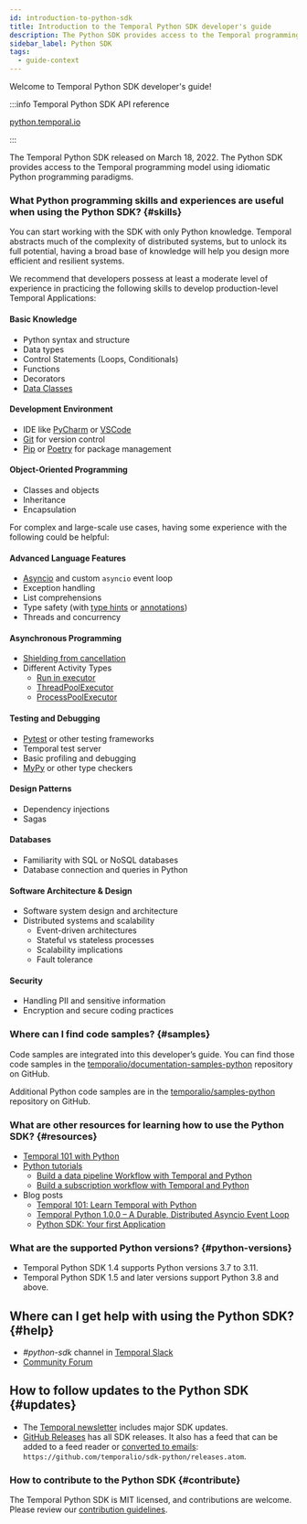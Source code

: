 ```yaml
---
id: introduction-to-python-sdk
title: Introduction to the Temporal Python SDK developer's guide
description: The Python SDK provides access to the Temporal programming model using idiomatic Python programming paradigms.
sidebar_label: Python SDK
tags:
  - guide-context
---
```


Welcome to Temporal Python SDK developer's guide!

:::info Temporal Python SDK API reference

[python.temporal.io](https://python.temporal.io/)

:::

The Temporal Python SDK released on March 18, 2022.
The Python SDK provides access to the Temporal programming model using idiomatic Python programming paradigms.

### What Python programming skills and experiences are useful when using the Python SDK? {#skills}

You can start working with the SDK with only Python knowledge.
Temporal abstracts much of the complexity of distributed systems, but to unlock its full potential, having a broad base of knowledge will help you design more efficient and resilient systems.

We recommend that developers possess at least a moderate level of experience in practicing the following skills to develop production-level Temporal Applications:

#### Basic Knowledge

- Python syntax and structure
- Data types
- Control Statements (Loops, Conditionals)
- Functions
- Decorators
- [Data Classes](https://docs.python.org/3/library/dataclasses.html)

#### Development Environment

- IDE like [PyCharm](https://www.jetbrains.com/pycharm/) or [VSCode](https://code.visualstudio.com)
- [Git](https://git-scm.com) for version control
- [Pip](https://pip.pypa.io/en/stable/) or [Poetry](https://python-poetry.org) for package management

#### Object-Oriented Programming

- Classes and objects
- Inheritance
- Encapsulation

For complex and large-scale use cases, having some experience with the following could be helpful:

#### Advanced Language Features

- [Asyncio](https://docs.python.org/3/library/asyncio.html) and custom `asyncio` event loop
- Exception handling
- List comprehensions
- Type safety (with [type hints](https://peps.python.org/pep-0484/) or [annotations](https://peps.python.org/pep-3107/))
- Threads and concurrency

#### Asynchronous Programming

- [Shielding from cancellation](https://docs.python.org/3/library/asyncio-task.html#shielding-from-cancellation)
- Different Activity Types
  - [Run in executor](https://docs.python.org/3/library/asyncio-eventloop.html#asyncio.loop.run_in_executor)
  - [ThreadPoolExecutor](https://docs.python.org/3/library/concurrent.futures.html#threadpoolexecutor)
  - [ProcessPoolExecutor](https://docs.python.org/3/library/concurrent.futures.html#processpoolexecutor)

#### Testing and Debugging

- [Pytest](https://pytest.org) or other testing frameworks
- Temporal test server
- Basic profiling and debugging
- [MyPy](https://mypy.readthedocs.io/en/stable/) or other type checkers

#### Design Patterns

- Dependency injections
- Sagas

#### Databases

- Familiarity with SQL or NoSQL databases
- Database connection and queries in Python

#### Software Architecture & Design

- Software system design and architecture
- Distributed systems and scalability
  - Event-driven architectures
  - Stateful vs stateless processes
  - Scalability implications
  - Fault tolerance

#### Security

- Handling PII and sensitive information
- Encryption and secure coding practices

### Where can I find code samples? {#samples}

Code samples are integrated into this developer’s guide.
You can find those code samples in the [temporalio/documentation-samples-python](https://github.com/temporalio/documentation-samples-python) repository on GitHub.

Additional Python code samples are in the [temporalio/samples-python](https://github.com/temporalio/samples-python) repository on GitHub.

### What are other resources for learning how to use the Python SDK? {#resources}

- [Temporal 101 with Python](https://learn.temporal.io/courses/temporal_101/python)
- [Python tutorials](https://learn.temporal.io/tutorials/python/)
  - [Build a data pipeline Workflow with Temporal and Python](https://learn.temporal.io/tutorials/python/data-pipelines/)
  - [Build a subscription workflow with Temporal and Python](https://learn.temporal.io/tutorials/python/subscriptions/)
- Blog posts
  - [Temporal 101: Learn Temporal with Python](https://temporal.io/blog/temporal-101-learn-temporal-with-python)
  - [Temporal Python 1.0.0 – A Durable, Distributed Asyncio Event Loop](https://temporal.io/blog/durable-distributed-asyncio-event-loop)
  - [Python SDK: Your first Application](https://temporal.io/blog/python-sdk-your-first-application)

### What are the supported Python versions? {#python-versions}

- Temporal Python SDK 1.4 supports Python versions 3.7 to 3.11.
- Temporal Python SDK 1.5 and later versions support Python 3.8 and above.

## Where can I get help with using the Python SDK? {#help}

- _#python-sdk_ channel in [Temporal Slack](https://t.mp/slack)
- [Community Forum](https://community.temporal.io/tag/python-sdk)

## How to follow updates to the Python SDK {#updates}

- The [Temporal newsletter](https://t.mp/news) includes major SDK updates.
- [GitHub Releases](https://github.com/temporalio/sdk-python/releases) has all SDK releases. It also has a feed that can be added to a feed reader or [converted to emails](https://blogtrottr.com/): `https://github.com/temporalio/sdk-python/releases.atom`.

### How to contribute to the Python SDK {#contribute}

The Temporal Python SDK is MIT licensed, and contributions are welcome.
Please review our [contribution guidelines](https://github.com/temporalio/sdk-python#development).
